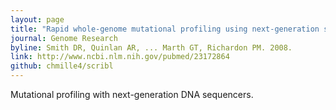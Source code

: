 ```yaml
---
layout: page
title: "Rapid whole-genome mutational profiling using next-generation sequencing technologies"
journal: Genome Research
byline: Smith DR, Quinlan AR, ... Marth GT, Richardon PM. 2008.
link: http://www.ncbi.nlm.nih.gov/pubmed/23172864
github: chmille4/scribl
---
```


Mutational profiling with next-generation DNA sequencers.